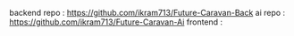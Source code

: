 backend repo : https://github.com/ikram713/Future-Caravan-Back
ai repo : https://github.com/ikram713/Future-Caravan-Ai
frontend : 

